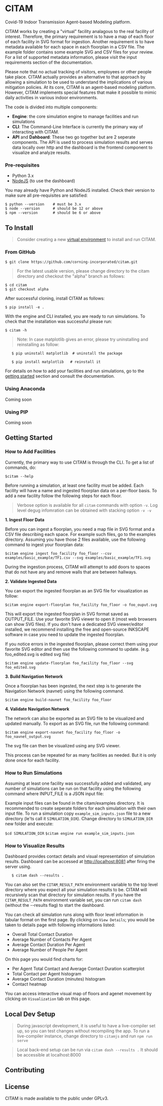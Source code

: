# CITAM

Covid-19 Indoor Transmission Agent-based Modeling platform.

CITAM works by creating a "virtual" facility analagous to the real facility
of interest. Therefore, the primary requirement is to have a map of each floor of each facility in SVG format for ingestion. Another requirement is to have metadata available for each space in each floorplan in a CSV file. The example folder contains some example SVG and CSV files for your review. For a list of supported metadata information, please visit the input requirements section of the documentation.

Please note that no actual tracking of visitors, employees or
other people take place. CITAM actually provides an alternative to that
approach by allowing a simulation to be used to understand the implications of
various mitigation policies. At its core, CITAM is an agent-based
modeling platform. However, CITAM implements special features that make it
possible to mimic daily activities in various indoor environments.

The code is divided into multiple components:
+ **Engine**: the core simulation engine to manage facilities and run simulations
+ **CLI**: The Command-Line Interface is currently the primary way of interacting with CITAM.
+ **API** and **Dahboard**: These two go together but are 2 seperate components. The API is used to process simulation results and serves data locally over http and the dashboard is the frontend component to visualize and analyze results.

### Pre-requisites
* Python 3.x
* [NodeJS](https://nodejs.org/en/download/) (to use the dashboard)

You may already have Python and NodeJS installed. Check their version to make sure all pre-requisites are satisfied:

```shell script
$ python --version    # must be 3.x
$ node --version      # should be 12 or above
$ npm --version       # should be 6 or above
```

## To Install

> Consider creating a new [virtual environment](https://docs.python.org/3/library/venv.html) to install and run CITAM.

### From GitHub

`$ git clone https://github.com/corning-incorporated/citam.git`

> For the latest usable version, please change directory to the citam directory and checkout the "alpha" branch as follows:

```
$ cd citam
$ git checkout alpha
```

After successful cloning, install CITAM as follows:

  `$ pip install -e .`

   With the engine and CLI installed, you are ready to run simulations. To check that the installation was successful please run:

   `$ citam -h`

 > Note: In case matplotlib gives an error, please try uninstalling and reinstalling as follow:
```
   $ pip uninstall matplotlib  # uninstall the package

   $ pip install matplotlib   # reinstall it
```
   For details on how to add your facilities and run simulations, go to the [getting started](#getting-started) section and consult the documentation.

### Using Anaconda

   Coming soon

### Using PIP

   Coming soon

## Getting Started


### How to Add Facilities

Currently, the primary way to use CITAM is through the CLI. To get a list of commands, do:

  `$citam --help`

Before running a simulation, at least one facility must be added. Each facility
will have a name and ingested floorplan data on a per-floor basis. To add a new
facility follow the following steps for each floor.

> Verbose option is available for all `citam` commands with option `-v`. Log level degug infomration can be obtained with stacking option `-v -v`

**1. Ingest Floor Data**

Before you can ingest a floorplan, you need a map file in SVG format and a CSV
file describing each space. For example such files, go to the examples directory.
Assuming you have those 2 files available, use the following command to ingest your floorplan data:

  `$citam engine ingest foo_facility foo_floor --csv examples/basic_example/TF1.csv --svg examples/basic_example/TF1.svg`

During the ingestion process, CITAM will attempt to add doors to spaces that do not have any and
remove walls that are between hallways.


**2. Validate Ingested Data**

 You can export the ingested floorplan as an SVG file for visualization as follow:

  `$citam engine export-floorplan foo_facility foo_floor -o foo_ouput.svg`

This will export the ingested floorplan in SVG format saved as OUTPUT_FILE.
Use your favorite SVG viewer to open it (most web browsers can show SVG files).
If you don't have a dedicated SVG viewer/editor installed, we recommend installing
the free and open-source INKSCAPE software in case you need to update the ingested floorplan.

If you notice errors in the ingested floorplan, please correct them using your
favorite SVG editor and then use the following command to update. (e.g. foo_edited.svg is edited svg file)

   `$citam engine update-floorplan foo_facility foo_floor --svg foo_edited.svg`

**3. Build Navigation Network**

Once a floorplan has been ingested, the next step is to generate the Navigation
Network (navnet) using the following command.

   `$citam engine build-navnet foo_facility foo_floor`

**4. Validate Navigation Network**

The network can also be exported as an SVG file to be visualized and updated manually.
To export as an SVG file, run the following command:

   `$citam engine export-navnet foo_facility foo_floor -o foo_navnet_output.svg`

The svg file can then be visualized using any SVG viewer.

This process can be repeated for as many facilities as needed. But it is only done once for each facility.


### How to Run Simulations

Assuming at least one facility was successfully added and validated, any number
of simulations can be run on that facility using the following command where INPUT_FILE
is a JSON input file:

Example input files can be found in the citam/examples directory. It is recommended to create seperate folders for each simulation with their own input file.
To run a simulation copy `example_sim_inputs.json` file to a new directory (le'ts call it `SIMULATION_DIR`). Change directory to `SIMULATION_DIR` new folder and execute:

   `$cd SIMULATION_DIR`
   `$citam engine run example_sim_inputs.json`


### How to Visualize Results


Dashboard provides contact details and visual representation of simulation results.
Dashboard can be accessed at [http://localhost:8081](http://localhost:8081) after firing
the server using.

```
   $ citam dash --results .
```

You can also set the `CITAM_RESULT_PATH` environment variable to the top level directory
where you expect all your simulation results to be. CITAM will recursively scan that
directory for simulation results. If you have the `CITAM_RESULT_PATH` environment variable set,
you can run `citam dash` (without the --results flag) to start the dashboard.

You can check all simulation runs along with floor level information in tabular format on the first
page. By clicking on `View Details`; you would be taken to details page with following informations listed:

 - Overall Total Contact Duration
 - Average Number of Contacts Per Agent
 - Average Contact Duration Per Agent
 - Average Number of People Per Agent

 On this page you would find charts for:

 - Per Agent Total Contact and Average Contact Duration scatterplot
 - Total Contact per Agent histogram
 - Average Contact Duration (minutes) histogram
 - Contact heatmap

 You can access interactive visual map of floors and agenet movement by clicking on `Visualization` tab on this page.

## Local Dev Setup

> During javascript development, it is useful to have a live-compiler
      set up, so you can test changes without recompiling the app.
      To run a live-compiler instance, change directory to `citamjs` and run
      `npm run serve`

> Local back-end setup can be run via `citam dash --results .` It should be accessible at localhost:8000

## Contributing

## License

CITAM is made available to the public under GPLv3.

